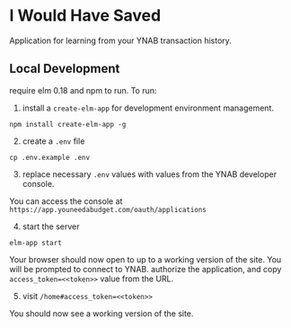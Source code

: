 # I Would Have Saved

Application for learning from your YNAB transaction history.

## Local Development

require elm 0.18 and npm to run. To run:

1. install a `create-elm-app` for development environment management.

```
npm install create-elm-app -g
```

2. create a `.env` file

```
cp .env.example .env
```

3. replace necessary `.env` values with values from the YNAB developer console.

You can access the console at `https://app.youneedabudget.com/oauth/applications`

4. start the server

```
elm-app start
```

Your browser should now open to up to a working version of the site. You will be prompted to connect to YNAB. authorize the application, and copy `access_token=<<token>>` value from the URL.

5. visit `/home#access_token=<<token>>`

You should now see a working version of the site.
